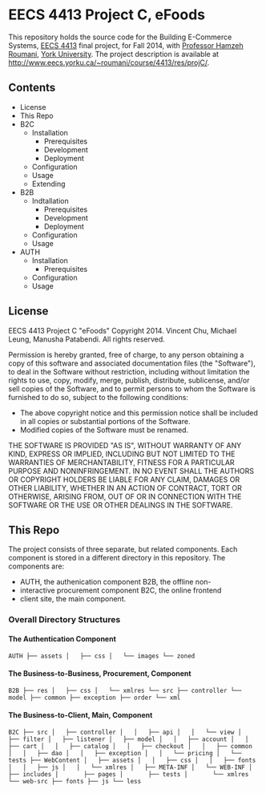 # EECS 4413 Project C, eFoods #

This repository holds the source code for the Building
E-Commerce Systems, [EECS 4413](http://www.eecs.yorku.ca/course_archive/2014-15/F/4413/)
final project, for Fall 2014, with [Professor Hamzeh Roumani](http://www.eecs.yorku.ca/~roumani/),
[York University](http://www.eecs.yorku.ca). The project description is available at
http://www.eecs.yorku.ca/~roumani/course/4413/res/projC/.

## Contents ##

* License
* This Repo
* B2C
    * Installation
        * Prerequisites
        * Development
        * Deployment
    * Configuration
    * Usage
    * Extending
* B2B
    * Indtallation
        * Prerequisites
        * Development
        * Deployment
    * Configuration
    * Usage
* AUTH
    * Installation
        * Prerequisites
    * Configuration
    * Usage

## License ##

EECS 4413 Project C "eFoods"
Copyright 2014. Vincent Chu, Michael Leung, Manusha Patabendi.
All rights reserved.

Permission is hereby granted, free of charge, to any person obtaining
a copy of this software and associated documentation files (the
"Software"), to deal in the Software without restriction, including
without limitation the rights to use, copy, modify, merge, publish,
distribute, sublicense, and/or sell copies of the Software, and to
permit persons to whom the Software is furnished to do so, subject to
the following conditions:

*   The above copyright notice and this permission notice shall be
    included in all copies or substantial portions of the Software.
*   Modified copies of the Software must be renamed.

THE SOFTWARE IS PROVIDED "AS IS", WITHOUT WARRANTY OF ANY KIND,
EXPRESS OR IMPLIED, INCLUDING BUT NOT LIMITED TO THE WARRANTIES OF
MERCHANTABILITY, FITNESS FOR A PARTICULAR PURPOSE AND NONINFRINGEMENT.
IN NO EVENT SHALL THE AUTHORS OR COPYRIGHT HOLDERS BE LIABLE FOR ANY
CLAIM, DAMAGES OR OTHER LIABILITY, WHETHER IN AN ACTION OF CONTRACT,
TORT OR OTHERWISE, ARISING FROM, OUT OF OR IN CONNECTION WITH THE
SOFTWARE OR THE USE OR OTHER DEALINGS IN THE SOFTWARE.

## This Repo ##

The project consists of three separate, but related components.
Each component is stored in a different directory in this
repository. The components are:

* AUTH, the authenication component B2B, the offline non-
* interactive procurement component B2C, the online frontend
* client site, the main component.

### Overall Directory Structures ###

#### The Authentication Component ####

`
AUTH
├── assets
│   ├── css
│   └── images
└── zoned
`

#### The Business-to-Business, Procurement, Component ####

`
B2B
├── res
│   ├── css
│   └── xmlres
└── src
    ├── controller
    └── model
        ├── common
        ├── exception
        ├── order
        └── xml
`

#### The Business-to-Client, Main, Component ####

`
B2C
├── src
│   ├── controller
│   │   ├── api
│   │   └── view
│   ├── filter
│   ├── listener
│   ├── model
│   │   ├── account
│   │   ├── cart
│   │   ├── catalog
│   │   ├── checkout
│   │   ├── common
│   │   ├── dao
│   │   ├── exception
│   │   └── pricing
│   └── tests
├── WebContent
│   ├── assets
│   │   ├── css
│   │   ├── fonts
│   │   ├── js
│   │   └── xmlres
│   ├── META-INF
│   └── WEB-INF
│       ├── includes
│       ├── pages
│       ├── tests
│       └── xmlres
└── web-src
    ├── fonts
    ├── js
    └── less
`